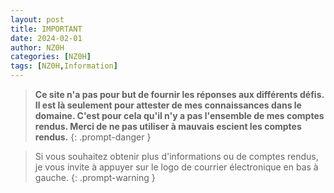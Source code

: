 ```yaml
---
layout: post
title: IMPORTANT
date: 2024-02-01
author: NZ0H
categories: [NZ0H]
tags: [NZ0H,Information]
---
```


> **Ce site n'a pas pour but de fournir les réponses aux différents défis. Il est là seulement pour attester de mes connaissances dans le domaine. C'est pour cela qu'il n'y a pas l'ensemble de mes comptes rendus. Merci de ne pas utiliser à mauvais escient les comptes rendus.**
{: .prompt-danger }

> Si vous souhaitez obtenir plus d'informations ou de comptes rendus, je vous invite à appuyer sur le logo de courrier électronique en bas à gauche.
{: .prompt-warning }
